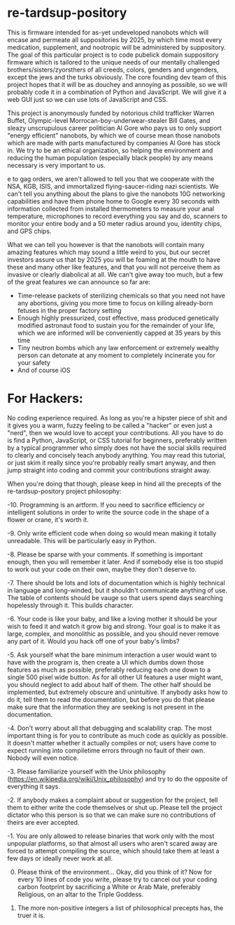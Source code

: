 re-tardsup-pository
===================

This is firmware intended for as-yet undeveloped nanobots which will encase and permeate all suppositories by 2025, by which time most every medication, supplement, and nootropic will be administered by suppository.  The goal of this particular project is to code pubelick domain suppository firmware which is tailored to the unique needs of our mentally challenged brothers/sisters/zyorsthers of all creeds, colors, genders and ungenders, except the jews and the turks obviously.  The core founding dev team of this project hopes that it will be as douchey and annoying as possible, so we will probably code it in a combination of Python and JavaScript.  We will give it a web GUI just so we can use lots of JavaScript and CSS.

This project is anonymously funded by notorious child trafficker Warren Buffet, Olympic-level Morrocan-boy-underwear-stealer Bill Gates, and sleazy unscrupulous career politician Al Gore who pays us to only support "energy efficient" nanobots, by which we of course mean those nanobots which are made with parts manufactured by companies Al Gore has stock in.  We try to be an ethical organization, so helping the environment and reducing the human population (especially black people) by any means necessary is very important to us.

e to gag orders, we aren't allowed to tell you that we cooperate with the NSA, KGB, ISIS, and immortalized flying-saucer-riding nazi scientists.  We can't tell you anything about the plans to give the nanobots 10G networking capabilities and have them phone home to Google every 30 seconds with information collected from installed thermometers to measure your anal temperature, microphones to record everything you say and do, scanners to monitor your entire body and a 50 meter radius around you, identity chips, and GPS chips.

What we can tell you however is that the nanobots will contain many amazing features which may sound a little weird to you, but our secret investors assure us that by 2025 you will be foaming at the mouth to have these and many other like features, and that you will not perceive them as invasive or clearly diabolical at all.  We can't give away too much, but a few of the great features we can announce so far are:
* Time-release packets of sterilizing chemicals so that you need not have any abortions, giving you more time to focus on killing already-born fetuses in the proper factory setting
* Enough highly pressurized, cost effective, mass produced genetically modified astronaut food to sustain you for the remainder of your life, which we are informed will be conveniently capped at 35 years by this time
* Tiny neutron bombs which any law enforcement or extremely wealthy person can detonate at any moment to completely incinerate you for your safety
* And of course iOS


For Hackers:
===================

No coding experience required.  As long as you're a hipster piece of shit and it gives you a warm, fuzzy feeling to be called a "hacker" or even just a "nerd", then we would love to accept your contributions.  All you have to do is find a Python, JavaScript, or CSS tutorial for beginners, preferably written by a typical programmer who simply does not have the social skills required to clearly and concisely teach anybody anything.  You may read this tutorial, or just skim it really since you're probably really smart anyway, and then jump straight into coding and commit your contributions straight away.

When you're doing that though, please keep in hind all the precepts of the re-tardsup-pository project philosophy:

-10. Programming is an artform.  If you need to sacrifice efficiency or intelligent solutions in order to write the source code in the shape of a flower or crane, it's worth it.

-9. Only write efficient code when doing so would mean making it totally unreadable.  This will be particularly easy in Python.

-8. Please be sparse with your comments.  If something is important enough, then you will remember it later.  And if somebody else is too stupid to work out your code on their own, maybe they don't deserve to.

-7. There should be lots and lots of documentation which is highly technical in language and long-winded, but it shouldn't communicate anything of use.  The table of contents should be vauge so that users spend days searching hopelessly through it.  This builds character.

-6. Your code is like your baby, and like a loving mother it should be your wish to feed it and watch it grow big and strong.  Your goal is to make it as large, complex, and monolithic as possible, and you should never remove any part of it.  Would you hack off one of your baby's limbs?

-5. Ask yourself what the bare minimum interaction a user would want to have with the program is, then create a UI which dumbs down those features as much as possible, preferably reducing each one down to a single 500 pixel wide button.  As for all other UI features a user might want, you should neglect to add about half of them.  The other half should be implemented, but extremely obscure and unintuitive.  If anybody asks how to do it, tell them to read the documentation, but before you do that please make sure that the information they are seeking is not present in the documentation.

-4. Don't worry about all that debugging and scalability crap.  The most important thing is for you to contribute as much code as quickly as possible.  It doesn't matter whether it actually compiles or not; users have come to expect running into compiletime errors through no fault of their own.  Nobody will even notice.

-3. Please familiarize yourself with the Unix philosophy (https://en.wikipedia.org/wiki/Unix_philosophy) and try to do the opposite of everything it says.

-2. If anybody makes a complaint about or suggestion for the project, tell them to either write the code themselves or shut up.  Please tell the project dictator who this person is so that we can make sure no contributions of theirs are ever accepted.

-1. You are only allowed to release binaries that work only with the most unpopular platforms, so that almost all users who aren't scared away are forced to attempt compiling the source, which should take them at least a few days or ideally never work at all.

0. Please think of the environment...  Okay, did you think of it?  Now for every 10 lines of code you write, please try to cancel out your coding carbon footprint by sacrificing a White or Arab Male, preferably Religious, on an altar to the Triple Goddess.

1. The more non-positive integers a list of philosophical precepts has, the truer it is.




